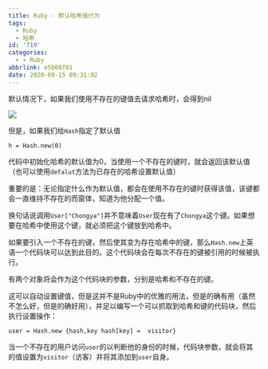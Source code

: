 ```yaml
---
title: Ruby - 默认哈希值行为
tags:
  - Ruby
  - 哈希
id: '719'
categories:
  - - Ruby
abbrlink: e5b08f81
date: 2020-09-15 09:31:02
---
```


默认情况下，如果我们使用不存在的键值去请求哈希时，会得到nil

![](http://img.varsion.cn/blog-img/2020/09/image-7.png)

但是，如果我们给`Hash`指定了默认值

```
h = Hash.new(0)
```

代码中初始化哈希的默认值为0，当使用一个不存在的键时，就会返回该默认值（也可以使用`defalut`方法为已存在的哈希设置默认值）

重要的是：无论指定什么作为默认值，都会在使用不存在的键时获得该值，该键都会一直维持不存在的而窗体，知道为他分配一个值。

换句话说调用`User["Chongya"]`并不意味着`User`现在有了`Chongya`这个键。如果想要在哈希中使用这个键，就必须把这个键放到哈希中。

如果要引入一个不存在的键，然后使其变为存在哈希中的键，那么`Hash.new`上英语一个代码块可以达到此目的。这个代码块会在每次不存在的键被引用的时候被执行。

有两个对象将会作为这个代码块的参数，分别是哈希和不存在的键。

这可以自动设置键值，但是这并不是Ruby中的优雅的用法，但是的确有用（虽然不怎么好，但是的确好用），并足以编写一个可以抓取到哈希和键的代码块，然后执行设置操作：

```
user = Hash.new {hash,key hash[key] =  visitor}
```

当一个不存在的用户访问`user`的以判断他的身份的时候，代码块参数，就会将其的值设置为`visitor`（访客）并将其添加到`user`自身。